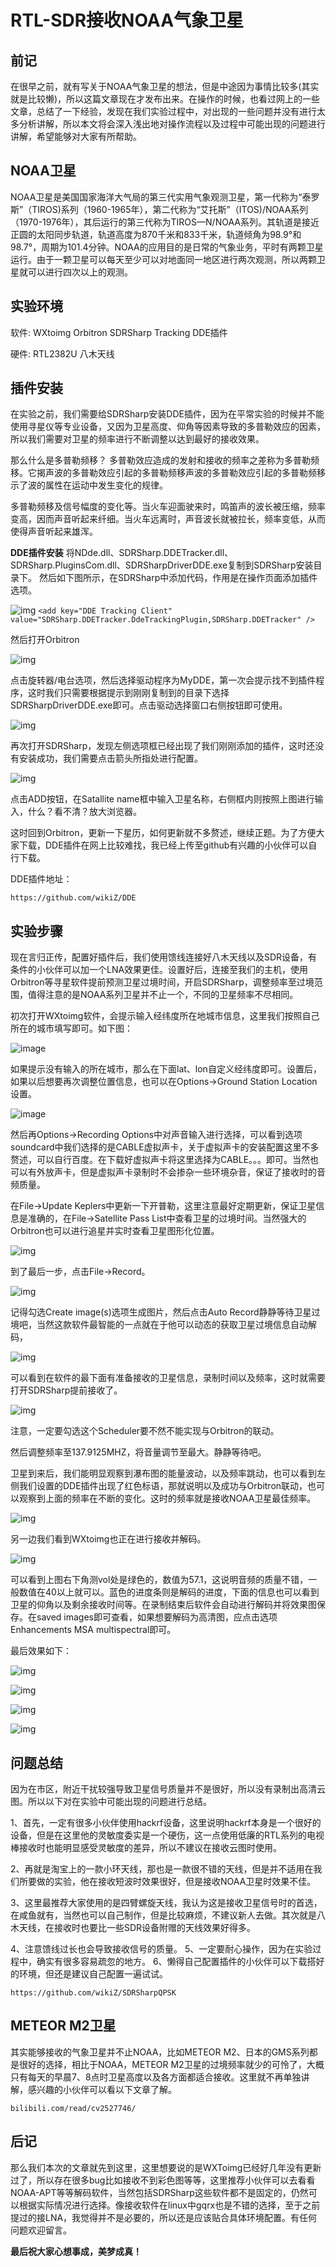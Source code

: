 # RTL-SDR接收NOAA气象卫星

## 前记

在很早之前，就有写关于NOAA气象卫星的想法，但是中途因为事情比较多(其实就是比较懒)，所以这篇文章现在才发布出来。在操作的时候，也看过网上的一些文章，总结了一下经验，发现在我们实验过程中，对出现的一些问题并没有进行太多分析讲解，所以本文将会深入浅出地对操作流程以及过程中可能出现的问题进行讲解，希望能够对大家有所帮助。

## NOAA卫星

NOAA卫星是美国国家海洋大气局的第三代实用气象观测卫星，第一代称为“泰罗斯”（TIROS)系列（1960-1965年），第二代称为“艾托斯”（ITOS)/NOAA系列（1970-1976年），其后运行的第三代称为TIROS—N/NOAA系列。其轨道是接近正圆的太阳同步轨道，轨道高度为870千米和833千米，轨道倾角为98.9°和98.7°，周期为101.4分钟。NOAA的应用目的是日常的气象业务，平时有两颗卫星运行。由于一颗卫星可以每天至少可以对地面同一地区进行两次观测，所以两颗卫星就可以进行四次以上的观测。

## 实验环境

软件:
WXtoimg
Orbitron
SDRSharp
Tracking DDE插件

硬件:
RTL2382U
八木天线

## 插件安装

在实验之前，我们需要给SDRSharp安装DDE插件，因为在平常实验的时候并不能使用寻星仪等专业设备，又因为卫星高度、仰角等因素导致的多普勒效应的因素，所以我们需要对卫星的频率进行不断调整以达到最好的接收效果。

那么什么是多普勒频移？
多普勒效应造成的发射和接收的频率之差称为多普勒频移。它揭声波的多普勒效应引起的多普勒频移声波的多普勒效应引起的多普勒频移示了波的属性在运动中发生变化的规律。

多普勒频移及信号幅度的变化等。当火车迎面驶来时，鸣笛声的波长被压缩，频率变高，因而声音听起来纤细。当火车远离时，声音波长就被拉长，频率变低，从而使得声音听起来雄浑。

**DDE插件安装**
将NDde.dll、SDRSharp.DDETracker.dll、SDRSharp.PluginsCom.dll、SDRSharpDriverDDE.exe复制到SDRSharp安装目录下。
然后如下图所示，在SDRSharp中添加代码，作用是在操作页面添加插件选项。

![img](https://p0.ssl.qhimg.com/t0115a370422759b2da.png)
`<add key="DDE Tracking Client" value="SDRSharp.DDETracker.DdeTrackingPlugin,SDRSharp.DDETracker" />`

然后打开Orbitron

![img](https://p4.ssl.qhimg.com/t01c3e1f0f078be7e76.png)

点击旋转器/电台选项，然后选择驱动程序为MyDDE，第一次会提示找不到插件程序，这时我们只需要根据提示到刚刚复制到的目录下选择SDRSharpDriverDDE.exe即可。点击驱动选择窗口右侧按钮即可使用。

![img](https://p3.ssl.qhimg.com/t0115dd1ebea8a1d585.png)

再次打开SDRSharp，发现左侧选项框已经出现了我们刚刚添加的插件，这时还没有安装成功，我们需要点击箭头所指处进行配置。

![img](https://p4.ssl.qhimg.com/t01acba2ccb9cd4f75f.jpg)

点击ADD按钮，在Satallite name框中输入卫星名称，右侧框内则按照上图进行输入，什么？看不清？放大浏览器。

这时回到Orbitron，更新一下星历，如何更新就不多赘述，继续正题。为了方便大家下载，DDE插件在网上比较难找，我已经上传至github有兴趣的小伙伴可以自行下载。

DDE插件地址：

```
https://github.com/wikiZ/DDE
```

 

## 实验步骤

现在言归正传，配置好插件后，我们使用馈线连接好八木天线以及SDR设备，有条件的小伙伴可以加一个LNA效果更佳。设置好后，连接至我们的主机，使用Orbitron等寻星软件提前预测卫星过境时间，开启SDRSharp，调整频率至过境范围，值得注意的是NOAA系列卫星并不止一个，不同的卫星频率不尽相同。

初次打开WXtoimg软件，会提示输入经纬度所在地城市信息，这里我们按照自己所在的城市填写即可。如下图：

![image](https://user-images.githubusercontent.com/37897216/233991831-6cbe085c-e291-4932-8c27-b61b0244cbfa.png)

如果提示没有输入的所在城市，那么在下面lat、lon自定义经纬度即可。设置后，如果以后想要再次调整位置信息，也可以在Options->Ground Station Location设置。

![image](https://user-images.githubusercontent.com/37897216/233991874-d2d69581-cd13-4ead-9ff8-efcc10c7d37b.png)

然后再Options->Recording Options中对声音输入进行选择，可以看到选项soundcard中我们选择的是CABLE虚拟声卡，关于虚拟声卡的安装配置这里不多赘述，可以自行百度。在下载好虚拟声卡将这里选择为CABLE。。。即可。当然也可以有外放声卡，但是虚拟声卡录制时不会掺杂一些环境杂音，保证了接收时的音频质量。

在File->Update Keplers中更新一下开普勒，这里注意最好定期更新，保证卫星信息是准确的，在File->Satellite Pass List中查看卫星的过境时间。当然强大的Orbitron也可以进行追星并实时查看卫星图形化位置。

![img](https://p2.ssl.qhimg.com/t014428f1b7d390cffd.png)

到了最后一步，点击File->Record。

![img](https://p0.ssl.qhimg.com/t01ce3e795323aca80a.png)

记得勾选Create image(s)选项生成图片，然后点击Auto Record静静等待卫星过境吧，当然这款软件最智能的一点就在于他可以动态的获取卫星过境信息自动解码，

![img](https://p1.ssl.qhimg.com/t0137984ed2e811889e.png)

可以看到在软件的最下面有准备接收的卫星信息，录制时间以及频率，这时就需要打开SDRSharp提前接收了。

![img](https://p3.ssl.qhimg.com/t01b4dcf1a1017cc457.png)

注意，一定要勾选这个Scheduler要不然不能实现与Orbitron的联动。

然后调整频率至137.9125MHZ，将音量调节至最大。静静等待吧。

卫星到来后，我们能明显观察到瀑布图的能量波动，以及频率跳动，也可以看到左侧我们设置的DDE插件出现了红色标语，那就说明以及成功与Orbitron联动，也可以观察到上面的频率在不断的变化。这时的频率就是接收NOAA卫星最佳频率。

![img](https://p2.ssl.qhimg.com/t019e2c63aade75a84a.png)

另一边我们看到WXtoimg也正在进行接收并解码。

![img](https://p0.ssl.qhimg.com/t01246d16a73ac84cbe.png)

可以看到上图右下角测vol处是绿色的，数值为57.1，这说明音频的质量不错，一般数值在40以上就可以。蓝色的进度条则是解码的进度，下面的信息也可以看到卫星的仰角以及剩余接收时间等。在录制结束后软件会自动进行解码并将效果图保存。在saved images即可查看，如果想要解码为高清图，应点击选项Enhancements MSA multispectral即可。

最后效果如下：

![img](https://p0.ssl.qhimg.com/t01a9f72c167fe2645f.png)

![img](https://p5.ssl.qhimg.com/t01cca362ab39ec3531.jpg)

![img](https://p0.ssl.qhimg.com/t01ca8010191d37fcc7.jpg)

![img](https://p5.ssl.qhimg.com/t01120f20e7405a03f5.jpg)

 

## 问题总结

因为在市区，附近干扰较强导致卫星信号质量并不是很好，所以没有录制出高清云图。所以以下对在实验中可能出现的问题进行总结。

1、首先，一定有很多小伙伴使用hackrf设备，这里说明hackrf本身是一个很好的设备，但是在这里他的灵敏度委实是一个硬伤，这一点使用低廉的RTL系列的电视棒接收时也能明显感受灵敏度的差异，所以不建议在接收云图时使用。

2、再就是淘宝上的一款小环天线，那也是一款很不错的天线，但是并不适用在我们所要做的实验，他在接收短波时效果很好，但是接收NOAA卫星时效果不佳。

3、这里最推荐大家使用的是四臂螺旋天线，我认为这是接收卫星信号时的首选，在咸鱼就有，当然也可以自己制作，但是比较麻烦，不建议新人去做。其次就是八木天线，在接收时也要比一些SDR设备附赠的天线效果好得多。

4、注意馈线过长也会导致接收信号的质量。
5、一定要耐心操作，因为在实验过程中，确实有很多容易疏忽的地方。
6、懒得自己配置插件的小伙伴可以下载搭好的环境，但还是建议自己配置一遍试试。

```
https://github.com/wikiZ/SDRSharpQPSK
```

## METEOR M2卫星

其实能够接收的气象卫星并不止NOAA，比如METEOR M2、日本的GMS系列都是很好的选择，相比于NOAA，METEOR M2卫星的过境频率就少的可怜了，大概只有每天的早晨7、8点时卫星高度以及各方面都适合接收。这里就不再单独讲解，感兴趣的小伙伴可以看以下文章了解。

```
bilibili.com/read/cv2527746/
```

## 后记

那么我们本次的文章就先到这里，这里想要说的是WXToimg已经好几年没有更新过了，所以存在很多bug比如接收不到彩色图等等，这里推荐小伙伴可以去看看NOAA-APT等等解码软件，当然包括SDRSharp这些软件都不是固定的，仍然可以根据实际情况进行选择。像接收软件在linux中gqrx也是不错的选择，至于之前提过的接LNA，我觉得并不是必要的，所以还是应该贴合具体环境配置。有任何问题欢迎留言。

**最后祝大家心想事成，美梦成真！**
